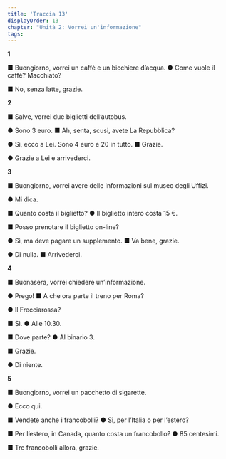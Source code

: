 ```yaml
---
title: 'Traccia 13'
displayOrder: 13
chapter: "Unità 2: Vorrei un'informazione"
tags:
---
```


**1**

■ Buongiorno, vorrei un caffè e un bicchiere d’acqua.
● Come vuole il caffè? Macchiato?

■ No, senza latte, grazie.

**2**

■ Salve, vorrei due biglietti dell’autobus.

● Sono 3 euro.
■ Ah, senta, scusi, avete La Repubblica?

● Sì, ecco a Lei. Sono 4 euro e 20 in tutto.
■ Grazie.

● Grazie a Lei e arrivederci.

**3**

■ Buongiorno, vorrei avere delle informazioni sul museo degli Uffizi.

● Mi dica.


■ Quanto costa il biglietto?
● Il biglietto intero costa 15 €.

■ Posso prenotare il biglietto on-line?

● Sì, ma deve pagare un supplemento.
■ Va bene, grazie.

● Di nulla.
■ Arrivederci.

**4**

■ Buonasera, vorrei chiedere un’informazione.

● Prego!
■ A che ora parte il treno per Roma?

● Il Frecciarossa?

■ Sì.
● Alle 10.30.

■ Dove parte?
● Al binario 3.

■ Grazie.

● Di niente.

**5**

■ Buongiorno, vorrei un pacchetto di sigarette.

● Ecco qui.

■ Vendete anche i francobolli?
● Sì, per l’Italia o per l’estero?

■ Per l’estero, in Canada, quanto costa un francobollo?
● 85 centesimi.

■ Tre francobolli allora, grazie.
